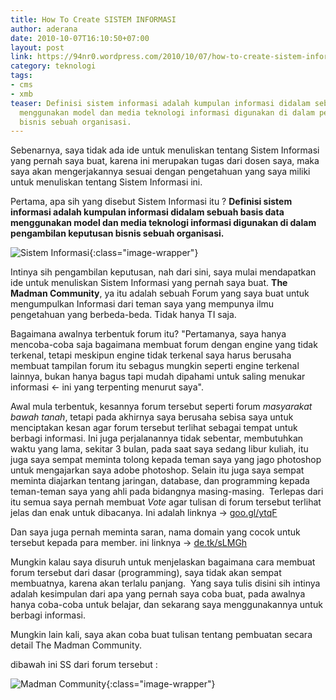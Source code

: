 ```yaml
---
title: How To Create SISTEM INFORMASI
author: aderana
date: 2010-10-07T16:10:50+07:00
layout: post
link: https://94nr0.wordpress.com/2010/10/07/how-to-create-sistem-informasi/
category: teknologi
tags:
- cms
- xmb
teaser: Definisi sistem informasi adalah kumpulan informasi didalam sebuah basis data
  menggunakan model dan media teknologi informasi digunakan di dalam pengambilan keputusan
  bisnis sebuah organisasi.
---
```


Sebenarnya, saya tidak ada ide untuk menuliskan tentang Sistem Informasi yang pernah saya buat, karena ini merupakan tugas dari dosen saya, maka saya akan mengerjakannya sesuai dengan pengetahuan yang saya miliki untuk menuliskan tentang Sistem Informasi ini.

Pertama, apa sih yang disebut Sistem Informasi itu ? **Definisi sistem informasi adalah kumpulan informasi didalam sebuah basis data menggunakan model dan media teknologi informasi digunakan di dalam pengambilan keputusan bisnis sebuah organisasi.**

![Sistem Informasi](http://94nr0.files.wordpress.com/2010/10/test2.jpg){:class="image-wrapper"}

Intinya sih pengambilan keputusan, nah dari sini, saya mulai mendapatkan ide untuk menuliskan Sistem Informasi yang pernah saya buat. **The Madman Community**, ya itu adalah sebuah Forum yang saya buat untuk mengumpulkan Informasi dari teman saya yang mempunya ilmu pengetahuan yang berbeda-beda. Tidak hanya TI saja.

Bagaimana awalnya terbentuk forum itu? "Pertamanya, saya hanya mencoba-coba saja bagaimana membuat forum dengan engine yang tidak terkenal, tetapi meskipun engine tidak terkenal saya harus berusaha membuat tampilan forum itu sebagus mungkin seperti engine terkenal lainnya, bukan hanya bagus tapi mudah dipahami untuk saling menukar informasi <- ini yang terpenting menurut saya".

Awal mula terbentuk, kesannya forum tersebut seperti forum _masyarakat bawah tanah_, tetapi pada akhirnya saya berusaha sebisa saya untuk menciptakan kesan agar forum tersebut terlihat sebagai tempat untuk berbagi informasi. Ini juga perjalanannya tidak sebentar, membutuhkan waktu yang lama, sekitar 3 bulan, pada saat saya sedang libur kuliah, itu juga saya sempat meminta tolong kepada teman saya yang jago photoshop untuk mengajarkan saya adobe photoshop. Selain itu juga saya sempat meminta diajarkan tentang jaringan, database, dan programming kepada teman-teman saya yang ahli pada bidangnya masing-masing.  Terlepas dari itu semua saya pernah membuat _Vote_ agar tulisan di forum tersebut terlihat jelas dan enak untuk dibacanya. Ini adalah linknya -> [goo.gl/ytqF](http://goo.gl/ytqF)

Dan saya juga pernah meminta saran, nama domain yang cocok untuk tersebut kepada para member. ini linknya -> [](http://goo.gl/ytqF)[de.tk/sLMGh](http://de.tk/sLMGh)

Mungkin kalau saya disuruh untuk menjelaskan bagaimana cara membuat forum tersebut dari dasar (programming), saya tidak akan sempat membuatnya, karena akan terlalu panjang.  Yang saya tulis disini sih intinya adalah kesimpulan dari apa yang pernah saya coba buat, pada awalnya hanya coba-coba untuk belajar, dan sekarang saya menggunakannya untuk berbagi informasi.

Mungkin lain kali, saya akan coba buat tulisan tentang pembuatan secara detail The Madman Community.

dibawah ini SS dari forum tersebut :

![Madman Community](http://94nr0.files.wordpress.com/2010/10/test.jpg){:class="image-wrapper"}